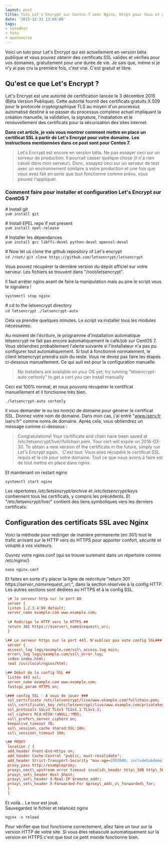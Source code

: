 ```yaml
---
layout: post
title: Tuto Let's Encrypt sur Centos 7 avec Nginx, Https pour tous et gratuit !
date: '2015-12-31 13:04:00'
tags:
- sysadmin
- tuto
- opensource
---
```


Voici un tuto pour Let's Encrypt qui est actuellement en version bêta publique et vous pouvez obtenir des certificats SSL valides et vérifiés pour vos domaines, gratuitement pour une durée de vie. Je sais que, même si je n'y ai pas cru la première fois, c'est vrai. C'est gratuit et libre.

## Qu'est ce que Let's Encrypt ?

Let's Encrypt est une autorité de certification lancée le 3 décembre 2015 (Bêta Version Publique). Cette autorité fournit des certificats gratuits X.509 pour le protocole cryptographique TLS au moyen d'un processus automatisé destiné à se passer du processus complexe actuel impliquant la création manuelle, la validation, la signature, l'installation et le renouvellement des certificats pour la sécurisation des sites internet.

**Dans cet article, je vais vous montrer comment mettre en place un certificat SSL à partir de Let's Encrypt pour votre domaine.** **Les instructions mentionnées dans ce post sont pour Centos 7.**  

> Let's Encrypt est encore en version bêta. Ne pas essayer ceci sur un serveur de production. Il pourrait casser quelque chose (il n'a rien cassé dans mon serveur). Donc, essayez ceci sur un serveur de test avec un environnement similaire à votre production et une fois que vous avez fait en sorte que tout fonctionne comme prévu, vous pouvez l'appliquer.

### Comment faire pour installer et configuration Let's Encrypt sur CentOS 7


\# Install git  
 `yum install git`

\# Install EPEL repo if not present  
 `yum install epel-release`

\# Installer les dépendances  
 `yum install gcc libffi-devel python-devel openssl-devel`

\# Now let us clone the github repository of Let's encrypt  
 `cd /root/`
 `git clone https://github.com/letsencrypt/letsencrypt`


Vous pouvez récupérer la dernière version du dépôt officiel sur votre serveur. Les fichiers se trouvent dans "/root/letsencrypt".

Il faut arrêter nginx avant de faire la manipulation mais au pire le script vous le signalera !

`systemctl stop nginx`

 \# cd to the letsencrypt directory  
 `cd letsencrypt`
 `./letsencrypt-auto`

  
Cela va prendre quelques minutes. Le script va installer tous les modules nécessaires.

Au moment de l'écriture, le programme d'installation automatique letsencrypt ne fait pas encore automatiquement le café/job sur CentOS 7. Vous obtiendrez probablement l'alerte suivante si l'installateur n'a pas pu configurer tout automatiquement. Si tout à fonctionné normalement, le client letsencrypt prendra soin du reste. Vous ne devez pas faire les étapes ci-dessous manuellement. Ce qui suit est pour la configuration manuelle.

> No installers are available on your OS yet; try running "letsencrypt-auto certonly" to get a cert you can install manually 
  
Ceci est 100% normal, et nous pouvons récupérer le certificat manuellement et il fonctionne très bien.

 `./letsencrypt-auto certonly`
  
Il vous demander le ou les nom(s) de domaine pour générer le certificat SSL. Donnez votre nom de domaine. Dans mon cas, j'ai entré "www.iserv.fr iserv.fr" comme noms de domaine. Après cela, vous obtiendrez un message comme ci-dessous :  

> Congratulations! Your certificate and chain have been saved at
> /etc/letsencrypt/live/<your-domain>/fullchain.pem. Your cert will
> expire on 2016-03-30. To obtain a new version of the certificate in
> the future, simply run Let's Encrypt again.
 
C'est tout. Vous avez récupéré le certificat SSL requis et la clé pour votre domaine. Tout ce que nous avons à faire est de tout mettre en place dans nginx.

Et maintenant on restart nginx

`systemctl start nginx`
 
Les répertoires _/etc/letsencrypt/archive_ et _/etc/letsencrypt/keys_ contiennent tous les certificats, y compris les précédents. Et "/etc/letsencrypt/live/" contient des liens symboliques vers les derniers certificats.

## Configuration des certificats SSL avec Nginx

Voici la méthode pour rediriger de manière permanente (en 301) tout le trafic arrivant sur le HTTP vers du HTTPS pour apporter confort, sécurité et volupté à vos visiteurs.

Ouvrez votre nginx.conf (qui se trouve surement dans un répertoire comme /etc/nginx/)

`nano nginx.conf`

Et faites en sorte d'y placer la ligne de reécriture "return 301 https://$server\_name$request\_uri;", dans la section réservée à la config HTTP. Les autres sections sont dédiées au HTTPS et à la config SSL.

```ini
 \# le serveur http sur le port 80  
 server {  
 listen 1.2.3.4:80 default;  
 server_name example.com www.example.com;  
 
 \# Redirige le HTTP vers le HTTPS ##  
 return 301 https://$server\_name$request\_uri;  
 }

\## Le serveur https sur le port 443. N'oubliez pas vote config SSL###  
 server {  
 access\_log logs/example.com/ssl\_access.log main;  
 error\_log logs/example.com/ssl\_error.log;  
 index index.html;  
 root /usr/local/nginx/html;

\## Début de la config SSL ##  
 listen 443 ssl;  
 server_name example.com www.example.com;  
 fastcgi_param HTTPS on;

\### config SSL - A vous de jouer ###  
 ssl_certificate /etc/letsencrypt/live/www.example.com/fullchain.pem;  
 ssl\_certificate\_key /etc/letsencrypt/live/www.example.com/privatekey.pem;  
 ssl_protocols SSLv3 TLSv1 TLSv1.1 TLSv1.2;  
 ssl_ciphers RC4:HIGH:!aNULL:!MD5;  
 ssl\_prefer\_server_ciphers on;  
 keepalive_timeout 70;  
 ssl\_session\_cache shared:SSL:10m;  
 ssl\_session\_timeout 10m;

\## PROXY  
 location / {  
 add_header Front-End-Https on;  
 add_header Cache-Control "public, must-revalidate";  
 add_header Strict-Transport-Security "max-age=2592000; includeSubdomains";  
 proxy_pass http://exampleproxy;  
 proxy\_next\_upstream error timeout invalid\_header http\_500 http\_502 http\_503;  
 proxy\_set\_header Host $host;  
 proxy\_set\_header X-Real-IP $remote_addr;  
 proxy\_set\_header X-Forwarded-For $proxy\_add\_x\_forwarded\_for;  
 }  
 }
```
  
Et voilà... Le tour est joué.  
Sauvegardez le fichier et relancez nginx

`nginx -s reload`
 
Pour vérifier que tout fonctionne correctement, allez faire un tour sur la version HTTP de votre site. Si vous êtes rebasculé automatiquement sur la version en HTTPS c'est que tout ce petit monde fonctionne bien.